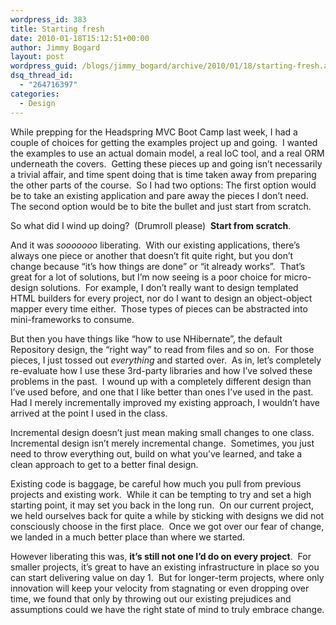 ```yaml
---
wordpress_id: 383
title: Starting fresh
date: 2010-01-18T15:12:51+00:00
author: Jimmy Bogard
layout: post
wordpress_guid: /blogs/jimmy_bogard/archive/2010/01/18/starting-fresh.aspx
dsq_thread_id:
  - "264716397"
categories:
  - Design
---
```

While prepping for the Headspring MVC Boot Camp last week, I had a couple of choices for getting the examples project up and going.&#160; I wanted the examples to use an actual domain model, a real IoC tool, and a real ORM underneath the covers.&#160; Getting these pieces up and going isn’t necessarily a trivial affair, and time spent doing that is time taken away from preparing the other parts of the course.&#160; So I had two options: The first option would be to take an existing application and pare away the pieces I don’t need.&#160; The second option would be to bite the bullet and just start from scratch.

So what did I wind up doing?&#160; (Drumroll please)&#160; **Start from scratch**.

And it was _sooooooo_ liberating.&#160; With our existing applications, there’s always one piece or another that doesn’t fit quite right, but you don’t change because “it’s how things are done” or “it already works”.&#160; That’s great for a lot of solutions, but I’m now seeing is a poor choice for micro-design solutions.&#160; For example, I don’t really want to design templated HTML builders for every project, nor do I want to design an object-object mapper every time either.&#160; Those types of pieces can be abstracted into mini-frameworks to consume.

But then you have things like “how to use NHibernate”, the default Repository design, the “right way” to read from files and so on.&#160; For those pieces, I just tossed out _everything_ and started over.&#160; As in, let’s completely re-evaluate how I use these 3rd-party libraries and how I’ve solved these problems in the past.&#160; I wound up with a completely different design than I’ve used before, and one that I like better than ones I’ve used in the past.&#160; Had I merely incrementally improved my existing approach, I wouldn’t have arrived at the point I used in the class.

Incremental design doesn’t just mean making small changes to one class.&#160; Incremental design isn’t merely incremental change.&#160; Sometimes, you just need to throw everything out, build on what you’ve learned, and take a clean approach to get to a better final design.

Existing code is baggage, be careful how much you pull from previous projects and existing work.&#160; While it can be tempting to try and set a high starting point, it may set you back in the long run.&#160; On our current project, we held ourselves back for quite a while by sticking with designs we did not consciously choose in the first place.&#160; Once we got over our fear of change, we landed in a much better place than where we started.

However liberating this was, **it’s still not one I’d do on every project**.&#160; For smaller projects, it’s great to have an existing infrastructure in place so you can start delivering value on day 1.&#160; But for longer-term projects, where only innovation will keep your velocity from stagnating or even dropping over time, we found that only by throwing out our existing prejudices and assumptions could we have the right state of mind to truly embrace change.